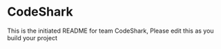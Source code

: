 # CodeShark
This is the initiated README for team CodeShark, Please edit this as you build your project
